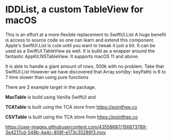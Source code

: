 # IDDList, a custom TableView for macOS

This is an effort at a more flexible replacement to SwiftUI.List
A huge benefit is access to source code so one can learn and extend this component.
Apple's SwiftUI.List is cute until you want to tweak it just a bit.
It can be used as a SwiftUI.TableView as well.
It is build as a wrapper around the fantastic AppKit.NSTableView.
It supports macOS 11 and above.

It is able to handle a giant amount of rows, 500k with no problem. Take that SwiftUI.List
However we have discovered that Array<V>.sort(by: keyPath) is 6 to 7 time slower than using pure functions

There are 2 example target in the package. 

**MacTable** is build using Vanilla SwiftUI and 

**TCATable** is built using the TCA store from https://pointfree.co

**CSVTable** is built using the TCA store from https://pointfree.co

https://user-images.githubusercontent.com/43558687/156873789-3e4217cd-548b-4a4c-858f-e173c35286f3.mov


